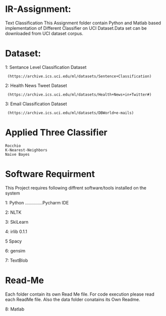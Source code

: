 # IR-Assignment:
Text Classification
This Assignment folder contain Python and Matlab based implementation of Different Classifier on UCI Dataset.Data set can be downloaded from UCI dataset corpus.

# Dataset: 
  1: Sentance Level Classification Dataset
  
     (https://archive.ics.uci.edu/ml/datasets/Sentence+Classification)
		 
  2: Health News Tweet Dataset
  
     (https://archive.ics.uci.edu/ml/datasets/Health+News+in+Twitter#)
		 
  3: Email Classification Dataset
  
     (https://archive.ics.uci.edu/ml/datasets/DBWorld+e-mails)

# Applied Three Classifier   
    Rocchio 
    K-Nearest-Neighbors
    Naive Bayes 
    
# Software Requirment

This Project requires following diffrent software/tools installed on the system

   1: Python ..............Pycharm IDE
	 
   2: NLTK
	 
   3: SkiLearn
	 
   4: irlib 0.1.1
	 
   5  Spacy
	 
   6: gensim
	 
   7: TextBlob
   
   # Read-Me
   Each folder contain its own Read Me file. For code execution please read each ReadMe file. Also the data folder conatains its Own Readme. 
	 
   8: Matlab
